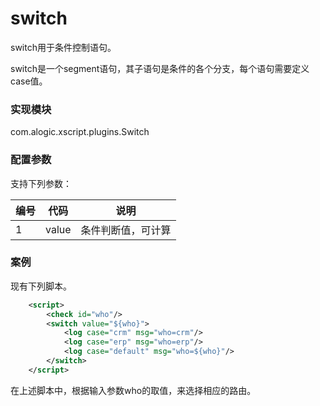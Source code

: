 switch
======
switch用于条件控制语句。

switch是一个segment语句，其子语句是条件的各个分支，每个语句需要定义case值。

### 实现模块

com.alogic.xscript.plugins.Switch

### 配置参数

支持下列参数：

| 编号 | 代码 | 说明 |
| ---- | ---- | ---- |
| 1 | value | 条件判断值，可计算 |

### 案例

现有下列脚本。

```xml
	<script>
		<check id="who"/>
		<switch value="${who}">
			<log case="crm" msg="who=crm"/>
			<log case="erp" msg="who=erp"/>
			<log case="default" msg="who=${who}"/>
		</switch>
	</script>
```

在上述脚本中，根据输入参数who的取值，来选择相应的路由。



